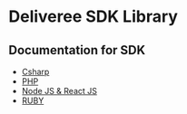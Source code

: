# Deliveree SDK Library

<a name="documentation-for-models"></a>
## Documentation for SDK

 - [Csharp](/SDK_Csharp/README.md)
 - [PHP](/SDK_PHP/deliveree-php-sdk/README.md)
 - [Node JS & React JS](/SDK_Javascript_v1/deliveree-sdk/README.md)
 - [RUBY](/SDK_ruby/deliveree-ruby-sdk/README.md)

